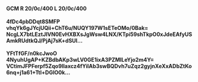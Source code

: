 #### GCM R 20/0c/400 L 20/0c/400
**4fDc4pbDDqt8SMFP**<br/>**vhqYk6gJYcjUQii+ChT6u/NUQY197W1sETeOMo/0Bak=**<br/>**NcgLX7btLEztJIVN0EvHXBXsJgWsw4LNX/KTpi59shTkpO0xJdeEAfyUSAmkRUdtkQJ/PjAj7sK+dSUl...**<br/><br/>
**YFtTfGF/n0kcJwoO**<br/>**4NyuhUgAP+KZBdbAKp3wLV0GE1ixA3PZMlLeYjo2m4Y=**<br/>**VCtimJFPFerpf5Zqo9Ilaxcz4fYiIAb3swBQDvh7uZqz2gyjnXeXxADbZtKo6nq+j1a61+Ttl+DGlO0k...**